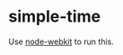 simple-time
===========

Use [node-webkit][1] to run this.

[1]: https://github.com/rogerwang/node-webkit
